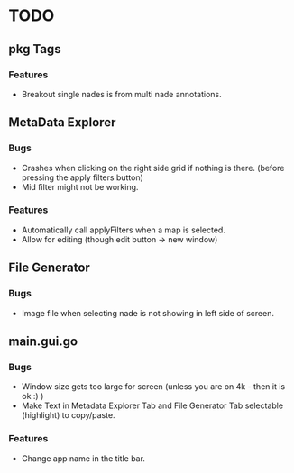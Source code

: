 # TODO

## pkg Tags
### Features
- Breakout single nades is from multi nade annotations.

## MetaData Explorer
### Bugs
- Crashes when clicking on the right side grid if nothing is there. (before pressing the apply filters button)
- Mid filter might not be working.
### Features
- Automatically call applyFilters when a map is selected.
- Allow for editing (though edit button -> new window)

## File Generator
### Bugs
- Image file when selecting nade is not showing in left side of screen.

## main.gui.go
### Bugs
- Window size gets too large for screen (unless you are on 4k - then it is ok :) )
- Make Text in Metadata Explorer Tab and File Generator Tab selectable (highlight) to copy/paste.
### Features
- Change app name in the title bar.


